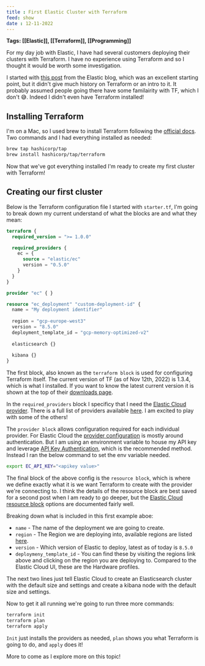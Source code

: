 ```yaml
---
title : First Elastic Cluster with Terraform
feed: show
date : 12-11-2022
---
```


**Tags: [[Elastic]], [[Terraform]], [[Programming]]**

For my day job with Elastic, I have had several customers deploying their clusters with Terraform. I have no experience using Terraform and so I thought it would be worth some investigation.

I started with [this post](https://www.elastic.co/blog/using-terraform-with-elastic-cloud) from the Elastic blog, which was an excellent starting point, but it didn't give much history on Terraform or an intro to it. It probably assumed people going there have some familairity with TF, which I don't 😅. Indeed I didn't even have Terraform installed!

## Installing Terraform

I'm on a Mac, so I used brew to install Terraform following the [official docs](https://developer.hashicorp.com/terraform/downloads). Two commands and I had everything installed as needed:

```sh
brew tap hashicorp/tap
brew install hashicorp/tap/terraform
```

Now that we've got everything installed I'm ready to create my first cluster with Terraform!

## Creating our first cluster

Below is the Terraform configuration file I started with `starter.tf`, I'm going to break down my current understand of what the blocks are and what they mean:

```terraform
terraform {
  required_version = ">= 1.0.0"

  required_providers {
    ec = {
      source = "elastic/ec"
      version = "0.5.0"
    }
  }
}

provider "ec" { }

resource "ec_deployment" "custom-deployment-id" {
  name = "My deployment identifier"
  
  region = "gcp-europe-west3"
  version = "8.5.0"
  deployment_template_id = "gcp-memory-optimized-v2"
  
  elasticsearch {}
  
  kibana {}
}
```

The first block, also known as the `terraform block` is used for configuring Terraform itself. The current version of TF (as of Nov 12th, 2022) is 1.3.4, which is what I installed.  If you want to know the latest current version it is shown at the top of their [downloads page](https://developer.hashicorp.com/terraform/downloads).

In the `required_providers` block I specificy that I need the [Elastic Cloud provider](https://registry.terraform.io/providers/elastic/ec/latest/docs). There is a full list of providers available [here](https://registry.terraform.io/browse/providers). I am excited to play with some of the others!

The `provider block` allows configuration required for each individual provider. For Elastic Cloud the [provider configuration](https://registry.terraform.io/providers/elastic/ec/latest/docs#argument-reference) is mostly around authentication. But I am using an environment variable to house my API key and leverage [API Key Authentication](https://registry.terraform.io/providers/elastic/ec/latest/docs#api-key-authentication-recommended), which is the recommended method. Instead I ran the below command to set the env variable needed.

```sh
export EC_API_KEY="<apikey value>"
```

The final block of the above config is the `resource block`, which is where we define exactly what it is we want Terraform to create with the provider we're connecting to. I think the details of the resource block are best saved for a second post when I am ready to go deeper, but the [Elastic Cloud resource block](https://registry.terraform.io/providers/elastic/ec/latest/docs/resources/ec_deployment#basic) options are documented fairly well.

Breaking down what is included in this first example aboe:
 - `name` - The name of the deployment we are going to create.
 - `region` - The Region we are deploying into, available regions are listed [here](https://www.elastic.co/guide/en/cloud/current/ec-regions-templates-instances.html).
 - `version` - Which version of Elastic to deploy, latest as of today is `8.5.0`
 - `deploymeny_template_id` - You can find these by visiting the regions link above and clicking on the region you are deploying to. Compared to the Elastic Cloud UI, these are the Hardware profiles.

The next two lines just tell Elastic Cloud to create an Elasticsearch cluster with the default size and settings and create a kibana node with the default size and settings.

Now to get it all running we're going to run three more commands:

```sh
terraform init
terraform plan
terraform apply
```

`Init` just installs the providers as needed, `plan` shows you what Terraform is going to do, and `apply` does it!

More to come as I explore more on this topic!